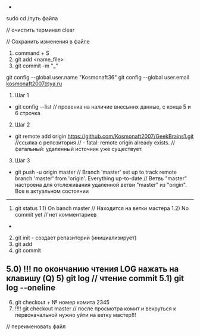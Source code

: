 -
sudo cd /путь файла

// очистить терминал 
    clear

// Сохранить изменения в файле 
1) command + S
2) git add <name_file>
3) git commit -m "_"


git config --global user.name "Kosmonaft36"
git config --global user.email kosmonaft2007@ya.ru

 1) Шаг 1 
 - git config --list // провенка на наличие внесыннх данные, с конца 5 и 6 строчка 
 2) Шаг 2
 - git remote add origin https://github.com/Kosmonaft2007/GeekBrains1.git 
 //ссылка с репозитория 
 // - fatal: remote origin already exists. // фатальный: удаленный источник уже существует.
 3) Шаг 3 
 - git push -u origin master 
 // Branch 'master' set up to track remote branch 'master' from 'origin'.
Everything up-to-date // Ветвь "master" настроена для отслеживания удаленной ветви "master" из "origin".
Все в актуальном состоянии
-------

1) git status 
1.1) On banch master // Находится на ветки мастера 
1.2) No commit yet //  нет комментариев 
-
2) git init - создает репазиторий (инициализирует) 
3) git add 
4) git commit

5.0) !!! по окончанию чтения  LOG  нажать на клавишу (Q)
5) git log  // чтение commit
5.1) git log --oneline
-
6) git checkout + № номер комита 2345 
7) !!!! git checkout master // после просмотра комит и векруться к первоначальной нужно уйти на ветку мастер!!!

// переименовать файл 

